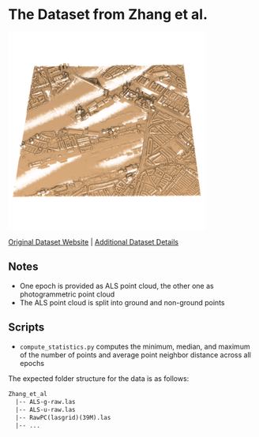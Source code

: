 # The Dataset from Zhang et al.

<img src="./../../images/Zhang et al.png" width="400"/>

[Original Dataset Website](https://doi.org/10.17026/dans-xzg-nqdg) | [Additional Dataset Details](https://hpicgs.github.io/multi-temporal-point-cloud-datasets-survey/details/Zhang_et_al)

## Notes
  - One epoch is provided as ALS point cloud, the other one as photogrammetric point cloud
  - The ALS point cloud is split into ground and non-ground points

## Scripts
* `compute_statistics.py` computes the minimum, median, and maximum of the number of points and average point neighbor distance across all epochs


The expected folder structure for the data is as follows:

```
Zhang_et_al
  |-- ALS-g-raw.las
  |-- ALS-u-raw.las
  |-- RawPC(lasgrid)(39M).las
  |-- ...
```